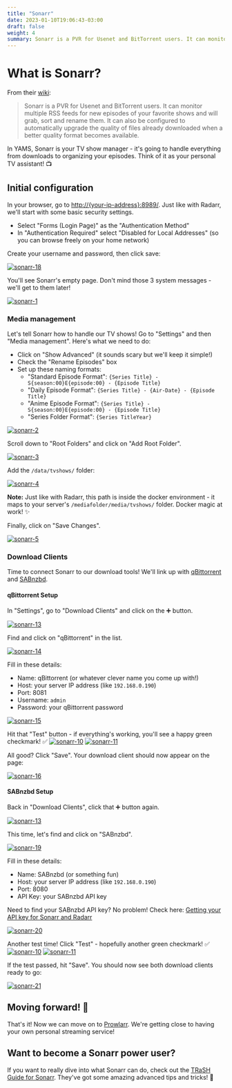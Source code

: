 ```yaml
---
title: "Sonarr"
date: 2023-01-10T19:06:43-03:00
draft: false
weight: 4
summary: Sonarr is a PVR for Usenet and BitTorrent users. It can monitor multiple RSS feeds for new episodes of your favorite shows and will grab, sort, and rename them. It can also be configured to automatically upgrade the quality of files already downloaded when a better quality format becomes available.
---
```


# What is Sonarr?

From their [wiki](https://wiki.servarr.com/sonarr):

> Sonarr is a PVR for Usenet and BitTorrent users. It can monitor multiple RSS feeds for new episodes of your favorite shows and will grab, sort and rename them. It can also be configured to automatically upgrade the quality of files already downloaded when a better quality format becomes available.

In YAMS, Sonarr is your TV show manager - it's going to handle everything from downloads to organizing your episodes. Think of it as your personal TV assistant! 📺

## Initial configuration

In your browser, go to [http://{your-ip-address}:8989/](). Just like with Radarr, we'll start with some basic security settings.

- Select "Forms (Login Page)" as the "Authentication Method"
- In "Authentication Required" select "Disabled for Local Addresses" (so you can browse freely on your home network)

Create your username and password, then click save:

[![sonarr-18](/pics/sonarr-18.png)](/pics/sonarr-18.png)

You'll see Sonarr's empty page. Don't mind those 3 system messages - we'll get to them later! 

[![sonarr-1](/pics/sonarr-1.png)](/pics/sonarr-1.png)

### Media management

Let's tell Sonarr how to handle our TV shows! Go to "Settings" and then "Media management". Here's what we need to do: 
- Click on "Show Advanced" (it sounds scary but we'll keep it simple!)
- Check the "Rename Episodes" box
- Set up these naming formats:
  - "Standard Episode Format": `{Series Title} - S{season:00}E{episode:00} - {Episode Title}`
  - "Daily Episode Format": `{Series Title} - {Air-Date} - {Episode Title}`
  - "Anime Episode Format": `{Series Title} - S{season:00}E{episode:00} - {Episode Title}`
  - "Series Folder Format": `{Series TitleYear}`

[![sonarr-2](/pics/sonarr-2.png)](/pics/sonarr-2.png)

Scroll down to "Root Folders" and click on "Add Root Folder".

[![sonarr-3](/pics/sonarr-3.png)](/pics/sonarr-3.png)

Add the `/data/tvshows/` folder:

[![sonarr-4](/pics/sonarr-4.png)](/pics/sonarr-4.png)

**Note:** Just like with Radarr, this path is inside the docker environment - it maps to your server's `/mediafolder/media/tvshows/` folder. Docker magic at work! ✨

Finally, click on "Save Changes".

[![sonarr-5](/pics/sonarr-5.png)](/pics/sonarr-5.png)

### Download Clients

Time to connect Sonarr to our download tools! We'll link up with [qBittorrent](/config/qbittorrent) and [SABnzbd](/config/sabnzbd).

#### qBittorrent Setup

In "Settings", go to "Download Clients" and click on the ➕ button.

[![sonarr-13](/pics/sonarr-13.png)](/pics/sonarr-13.png)

Find and click on "qBittorrent" in the list.

[![sonarr-14](/pics/sonarr-14.png)](/pics/sonarr-14.png)

Fill in these details:
- Name: qBittorrent (or whatever clever name you come up with!)
- Host: your server IP address (like `192.168.0.190`)
- Port: 8081
- Username: `admin`
- Password: your qBittorrent password

[![sonarr-15](/pics/sonarr-15.png)](/pics/sonarr-15.png)

Hit that "Test" button - if everything's working, you'll see a happy green checkmark! ✅ 
[![sonarr-10](/pics/sonarr-10.png)](/pics/sonarr-10.png)
[![sonarr-11](/pics/sonarr-11.png)](/pics/sonarr-11.png)

All good? Click "Save". Your download client should now appear on the page:

[![sonarr-16](/pics/sonarr-16.png)](/pics/sonarr-16.png)

#### SABnzbd Setup

Back in "Download Clients", click that ➕ button again.

[![sonarr-13](/pics/sonarr-13.png)](/pics/sonarr-13.png)

This time, let's find and click on "SABnzbd".

[![sonarr-19](/pics/sonarr-19.png)](/pics/sonarr-19.png)

Fill in these details:
- Name: SABnzbd (or something fun)
- Host: your server IP address (like `192.168.0.190`)
- Port: 8080
- API Key: your SABnzbd API key

Need to find your SABnzbd API key? No problem! Check here: [Getting your API key for Sonarr and Radarr](/config/sabnzbd/#getting-your-api-key-for-sonarr-and-radarr)

[![sonarr-20](/pics/sonarr-20.png)](/pics/sonarr-20.png)

Another test time! Click "Test" - hopefully another green checkmark! ✅ 
[![sonarr-10](/pics/sonarr-10.png)](/pics/sonarr-10.png)
[![sonarr-11](/pics/sonarr-11.png)](/pics/sonarr-11.png)

If the test passed, hit "Save". You should now see both download clients ready to go:

[![sonarr-21](/pics/sonarr-21.png)](/pics/sonarr-21.png)

## Moving forward! 🚀

That's it! Now we can move on to [Prowlarr](/config/prowlarr). We're getting close to having your own personal streaming service! 

## Want to become a Sonarr power user?

If you want to really dive into what Sonarr can do, check out the [TRaSH Guide for Sonarr](https://trash-guides.info/Sonarr/). They've got some amazing advanced tips and tricks! 🔧
